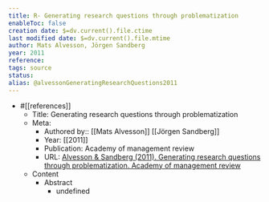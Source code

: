 ```yaml
---
title: R- Generating research questions through problematization
enableToc: false
creation date: $=dv.current().file.ctime
last modified date: $=dv.current().file.mtime
author: Mats Alvesson, Jörgen Sandberg
year: 2011
reference: 
tags: source
status: 
alias: @alvessonGeneratingResearchQuestions2011
---
```


-   #[[references]]
    -   Title: Generating research questions through problematization
    -   Meta:
        -   Authored by:: [[Mats Alvesson]] [[Jörgen Sandberg]]
        -   Year: [[2011]]
        -   Publication: Academy of management review
        -   URL: [Alvesson & Sandberg (2011). Generating research questions through problematization. Academy of management review](https://www.jstor.org/stable/41318000)
    -   Content
        -   Abstract
            -   undefined

